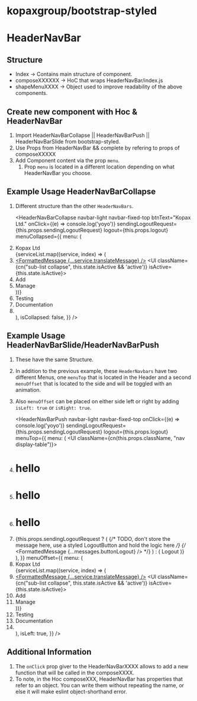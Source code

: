 kopaxgroup/bootstrap-styled
===========================

HeaderNavBar
============

Structure
---------

- Index -> Contains main structure of component.
- composeXXXXXX -> HoC that wraps HeaderNavBar/index.js
- shapeMenuXXXX -> Object used to improve readability of the above components.

Create new component with Hoc & HeaderNavBar
--------------------------------------------

1. Import HeaderNavBarCollapse || HeaderNavBarPush || HeaderNavBarSlide from bootstrap-styled.
1. Use Props from HeaderNavBar && complete by refering to props of composeXXXXX
1. Add Component content via the prop `menu`.
    1. Prop `menu` is located in a different location depending on what HeaderNavBar you choose.
    
Example Usage HeaderNavBarCollapse
----------------------------------

1. Different structure than the other `HeaderNavBars`.


    <HeaderNavBarCollapse
      navbar-light
      navbar-fixed-top
      btnText="Kopax Ltd."
      onClick={(e) => console.log('yoyo')}
      sendingLogoutRequest={this.props.sendingLogoutRequest}
      logout={this.props.logout}
      menuCollapsed={{
        menu: (
          <Nav className="nav nav-pills nav-stacked">
            <Li className="nav-item">
              <Link className="nav-link active" to={pages.pageDashboard.path}>Kopax Ltd</Link>
            </Li>
            {serviceList.map((service, index) => (
              <Li className="nav-item" key={index}>
                <A className="nav-link " href="#" onClick={this.handleClick}><FormattedMessage {...service.translateMessage} /></A>
                <Ul className={cn("sub-list collapse", this.state.isActive && 'active')} isActive={this.state.isActive}>
                  <Li className="nav-item-sub">
                    <Link className="nav-link" to="#">Add</Link>
                  </Li>
                  <Li className="nav-item">
                    <Link className="nav-link" to="#">Manage</Link>
                  </Li>
                </Ul>
              </Li>
            ))}
            <Li className="nav-item">
              <Link className="nav-link" to={pages.pageTesting.path}>Testing</Link>
            </Li>
            <Li className="nav-item">
              <Link className="nav-link" to="/documentation">Documentation</Link>
            </Li>
            <Li className="nav-item white">
              <LocaleToggle />
            </Li>
          </Nav>
        ),
        isCollapsed: false,
      }}
    />

Example Usage HeaderNavBarSlide/HeaderNavBarPush
------------------------------------------------
    
1. These have the same Structure.
1. In addition to the previous example, these `HeaderNavbars` have two different Menus, one `menuTop` that is located 
in the Header and a second `menuOffset` that is located to the side and will be toggled with an animation.
1. Also `menuOffset` can be placed on either side left or right by adding `isLeft: true` or `isRight: true`.


    <HeaderNavBarPush
        navbar-light
        navbar-fixed-top
        onClick={(e) => console.log('yoyo')}
        sendingLogoutRequest={this.props.sendingLogoutRequest}
        logout={this.props.logout}
        menuTop={{
        menu: (
          <Ul className={cn(this.props.className, "nav display-table")}>
            <Li  className="nav-item">
              <div><h1>hello</h1></div>
            </Li>
            <Li  className="nav-item">
              <div><h1>hello</h1></div>
            </Li>
            <Li  className="nav-item">
              <div><h1>hello</h1></div>
            </Li>
            <Li className="nav-item">
              {this.props.sendingLogoutRequest ? (
                <LoadingButton className="btn btn-danger" disabled>
                  {/* TODO, don't store the message here, use a styled LogoutButton and hold the logic here */}
                  {/* <FormattedMessage {...messages.buttonLogout} /> */}
                </LoadingButton>
              ) : (
                <Link className="btn btn-sm btn-danger logout" onClick={this.props.logout}>Logout</Link>
              )}
            </Li>
          </Ul>
        ),
        }}
        menuOffset={{
        menu: (
          <Nav className="nav nav-pills nav-stacked">
            <Li className="nav-item">
              <Link className="nav-link active" to={pages.pageDashboard.path}>Kopax Ltd</Link>
            </Li>
            {serviceList.map((service, index) => (
              <Li className="nav-item" key={index}>
                <A className="nav-link " href="#" onClick={this.handleClick}><FormattedMessage {...service.translateMessage} /></A>
                <Ul className={cn("sub-list collapse", this.state.isActive && 'active')} isActive={this.state.isActive}>
                  <Li className="nav-item-sub">
                    <Link className="nav-link" to="#">Add</Link>
                  </Li>
                  <Li className="nav-item">
                    <Link className="nav-link" to="#">Manage</Link>
                  </Li>
                </Ul>
              </Li>
            ))}
            <Li className="nav-item">
              <Link className="nav-link" to={pages.pageTesting.path}>Testing</Link>
            </Li>
            <Li className="nav-item">
              <Link className="nav-link" to="/documentation">Documentation</Link>
            </Li>
            <Li className="nav-item white">
              <LocaleToggle />
            </Li>
          </Nav>
        ),
        isLeft: true,
        }}
    />
    
    
Additional Information
----------------------

1. The `onClick` prop giver to the HeaderNavBarXXXX allows to add a new function that will be called in the composeXXXX.
1. To note, in the Hoc composeXXX, HeaderNavBar has properties that refer to an object. You can write them without repeating the name, or else it will make eslint object-shorthand error.